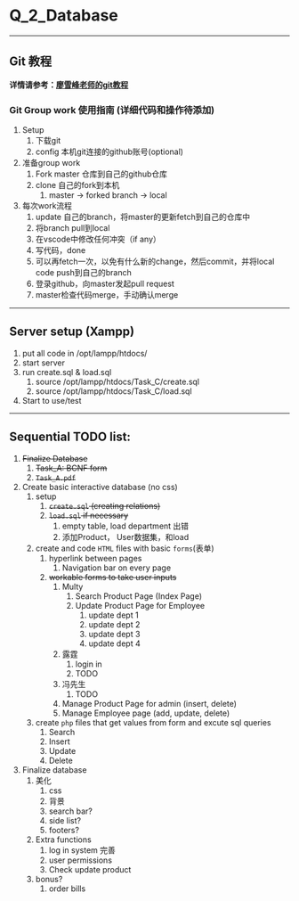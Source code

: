 # Q_2_Database
---
## Git 教程  

**详情请参考：[廖雪峰老师的git教程](https://www.liaoxuefeng.com/wiki/896043488029600)**

### Git Group work 使用指南 (详细代码和操作待添加)
1. Setup 
   1. 下载git
   2. config 本机git连接的github账号(optional)
2. 准备group work
   1. Fork master 仓库到自己的github仓库
   2. clone 自己的fork到本机
      1. master -> forked branch -> local
3. 每次work流程
   1. update 自己的branch，将master的更新fetch到自己的仓库中
   2. 将branch pull到local
   3. 在vscode中修改任何冲突（if any）
   4. 写代码，done
   5. 可以再fetch一次，以免有什么新的change，然后commit，并将local code push到自己的branch
   6. 登录github，向master发起pull request
   7. master检查代码merge，手动确认merge
---

## Server setup (Xampp)
1. put all code in /opt/lampp/htdocs/
2. start server 
3. run create.sql & load.sql
   1. source /opt/lampp/htdocs/Task_C/create.sql
   2. source /opt/lampp/htdocs/Task_C/load.sql
4. Start to use/test
---
## Sequential TODO list:
1. ~~Finalize Database~~
   1. ~~Task_A: BCNF form~~
   2. ~~`Task_A.pdf`~~
2. Create basic interactive database (no css)
   1. setup 
      1. ~~`create.sql` (creating relations)~~
      2. ~~`load.sql` if necessary~~
         1. empty table, load department 出错
         2. 添加Product， User数据集，和load
   2. create and code `HTML` files with basic `forms`(表单)
      1. hyperlink between pages 
         1. Navigation bar on every page
      2. ~~workable forms to take user inputs~~
         1. Multy
            1. Search Product Page (Index Page)
            2. Update Product Page for Employee
               1. update dept 1
               2. update dept 2
               3. update dept 3
               4. update dept 4
         4. 露霆
            1. login in
            2. TODO
         5. 冯先生
            1. TODO
         6. Manage Product Page for admin (insert, delete)
         7. Manage Employee page (add, update, delete)
   3. create `php` files that get values from form and excute sql queries
      1. Search 
      2. Insert 
      3. Update 
      4. Delete
3. Finalize database 
   1. 美化
      1. css 
      2. 背景
      3. search bar?
      4. side list?
      5. footers?
   2. Extra functions 
      1. log in system 完善
      2. user permissions 
      3. Check update product
   3. bonus?
      1. order bills 



